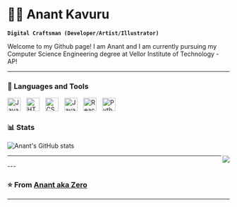 # 👨‍💻 Anant Kavuru

**`Digital Craftsman (Developer/Artist/Illustrator)`**


Welcome to my Github page! I am Anant and I am currently pursuing my Computer Science Engineering degree at Vellor Institute of Technology - AP!


---

### 🧰 Languages and Tools

<img align="left" alt="Java" width="30px" style="padding-right:10px;" src="https://cdn.jsdelivr.net/gh/devicons/devicon/icons/java/java-original.svg"/>
<img align="left" alt="HTML" width="30px" style="padding-right:10px;" src="https://cdn.jsdelivr.net/gh/devicons/devicon/icons/html5/html5-plain.svg" />
<img align="left" alt="CSS" width="30px" style="padding-right:10px;" src="https://cdn.jsdelivr.net/gh/devicons/devicon/icons/css3/css3-plain.svg" />
<img align="left" alt="JavaScript" width="30px" style="padding-right:10px;" src="https://cdn.jsdelivr.net/gh/devicons/devicon/icons/javascript/javascript-plain.svg" />
<img align="left" alt="React" width="30px" style="padding-right:10px;" src="https://cdn.jsdelivr.net/gh/devicons/devicon/icons/react/react-original.svg" />
<img align="left" alt="Python" width="30px" style="padding-right:10px;" src="https://cdn.jsdelivr.net/gh/devicons/devicon/icons/python/python-plain.svg" />
<br />

#
### 📊 Stats

![Anant's GitHub stats](https://github-readme-stats.vercel.app/api?username=Condition00&show_icons=true&theme=nightowl)

<!-- ![GitHub Streak](https://streak-stats.demolab.com?user=Condition00&theme=nightowl&border_radius=4.5) -->

<div>
    <a href="">
      <img align="right" src="https://github-readme-stats.vercel.app/api/top-langs/?username=Condition00&theme=nightowl&line_height=1200&hide=css"/>
    </a>
</div
  
<br/>
<hr>
---

 ### ⭐️ From [Anant aka Zero](https://github.com/Condition00) ### 
 
---

